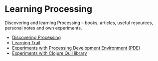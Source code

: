 Learning Processing
===================

Discovering and learning Processing – books, articles, useful resources, personal notes and own experiments.

* [Discovering Processing](Discovering-Processing.md)
* [Learning Trail](Learning-Trail.md)
* [Experiments with Processing Development Environment (PDE)](pde/)
* [Experiments with Clojure Quil library](quil/)
